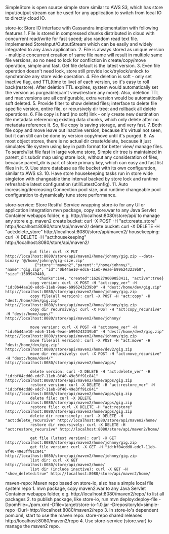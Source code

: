 SimpleStore is open source simple store similar to AWS S3, which has store input/output stream can be used for any application to switch from local IO to directly cloud IO.


store-io: Store IO interface with Cassandra implementation with following features
          1. File is stored in compressed chunks distributed in cloud with concurrent read/write for fast speed; also random read text file. Implemented
             StoreInput/OutputStream which can be easily and widely integrated to any Java application.
          2. File is always stored as unique version - multiple concurrent creation of same file name will result in multiple same file versions, so no
             need to lock for confliction in create/copy/move operation, simple and fast. Get file default is the latest version.
          3. Even file operation doesn't need lock, store still provide lock/trylock/unlock to synchronize any store wide operation.
          4. File deletion is soft - only set inactive flag, and TTL(time to live) of each version, so it's easy to roll back(restore). After deletion TTL
             expires, system would automatically set the version as purgeable(can't view/restore any more). Also, deletion TTL and max versions are all
             configurable, extra version would be automatically soft deleted.
          5. Provide filter to show deleted files; interface to delete file specific version, entire file, or recursively dir tree; and rollback all
             delete operations.
          6. File copy is hard (no soft) link - only create new destination file metadata referencing existing data chunks, which only delete after no
             metadata reference it. So, file copy is saving storage, and very fast.
          7. Both file copy and move leave out inactive version, because it's virtual not seen, but it can still can be done by version copy/move until
             it's purged.
          8. As most object stores, there is no actual dir create/delete, because it just simulates file system using key in path format for better view/
             manage files. To search/list file fast in large volume store, Simple dir tree is maintained in parent_dir:subdir map using store lock,
             without any consideration of files, because parent_dir is part of store primary key, which can easy and fast list files in it.
          9. Use store database as file bucket with its own configuration, similar to AWS s3.
         10. Have store housekeeping tasks run in store wide singleton with changeable time interval backed by store lock and runtime refreshable latest
             configuration (util/LatestConfig).
         11. Auto increasing/decreasing Connection pool size, and runtime changeable pool configuration to dynamically tune store performance.


store-service: Store Restful Service wrapping store-io for any UI or application integration
               mvn package, copy store.war to any Java Servlet Container webapps folder, e.g. http://localhost:8080/store/api/ to manage any store e.g. maven2
               create bucket: curl -X POST -H "act:create_store" http://localhost:8080/store/api/maven2/
               delete bucket: curl -X DELETE -H "act:delete_store" http://localhost:8080/store/api/maven2/
               housekeeping: curl -X DELETE -H "act:housekeeping" http://localhost:8080/store/api/maven2/

               put file: curl -X PUT http://localhost:8080/store/api/maven2/home/johnny/gig.zip --data-binary '@/home/johnny/gig-size.zip'
                 {"store":"maven2","parent":"/home/johnny/", "name":"gig.zip", "id":"0b44ae10-edc6-11eb-9eae-b996243239b0", "size":1509949440,
                  "chunks":144, "created":1628279009053411, "active":true}
               copy version: curl -X POST -H "act:copy_ver" -H "id:0b44ae10-edc6-11eb-9eae-b996243239b0" -H "dest:/home/dev/gig.zip" http://localhost:8080/store/api/maven2/home/johnny/gig.zip
               copy file(all version): curl -X POST -H "act:copy" -H "dest:/home/dev/gig.zip" http://localhost:8080/store/api/maven2/home/johnny/gig.zip
               copy dir recursively: curl -X POST -H "act:copy_recursive" -H "dest:/home/apps/" http://localhost:8080/store/api/maven2/home/johnny/

               move version: curl -X POST -H "act:move_ver" -H "id:0b44ae10-edc6-11eb-9eae-b996243239b0" -H "dest:/home/dev2/gig.zip" http://localhost:8080/store/api/maven2/home/johnny/gig.zip
               move file(all version): curl -X POST -H "act:move" -H "dest:/home/dev/gig.zip" http://localhost:8080/store/api/maven2/home/dev2/gig.zip
               move dir recursively: curl -X POST -H "act:move_recursive" -H "dest:/home/dev4/" http://localhost:8080/store/api/maven2/home/apps/

               delete version: curl -X DELETE -H "act:delete_ver" -H "id:bf04cdd0-edc7-11eb-8f40-49e3ff91c841" http://localhost:8080/store/api/maven2/home/apps/gig.zip
               restore version: curl -X DELETE -H "act:restore_ver" -H "id:bf04cdd0-edc7-11eb-8f40-49e3ff91c841" http://localhost:8080/store/api/maven2/home/apps/gig.zip
               delete file: curl -X DELETE http://localhost:8080/store/api/maven2/home/apps/gig.zip
               restore file: curl -X DELETE -H "act:restore" http://localhost:8080/store/api/maven2/home/apps/gig.zip
               delete dir recursively: curl -X DELETE -H "act:delete_recursive" http://localhost:8080/store/api/maven2/home/
               restore dir recursively: curl -X DELETE -H "act:restore_recursive" http://localhost:8080/store/api/maven2/home/

               get file (latest version): curl -X GET http://localhost:8080/store/api/maven2/home/johnny/gig.zip
               get file version: curl -X GET -H "id:bf04cdd0-edc7-11eb-8f40-49e3ff91c841" http://localhost:8080/store/api/maven2/home/johnny/gig.zip
               list dir: curl -X GET http://localhost:8080/store/api/maven2/home/
               list dir (include inactive): curl -X GET -H "show_deleted:true" http://localhost:8080/store/api/maven2/home/


maven-repo: Maven repo based on store-io, also has a simple local file system repo
            1. mvn package, copy maven2.war to any Java Servlet Container webapps folder, e.g. http://localhost:8080/maven2/repo/ to list all packages
            2. to publish package, like store-io, run mvn deploy:deploy-file -DpomFile=./pom.xml -Dfile=target/store-io-1.0.jar -DrepositoryId=simple-repo -Durl=http://localhost:8080/maven2/repo
            3. In store-io's dependent pom.xml, start to use the maven repo:
                   <repository>
                       <id>store-repo</id>
                       <name>shared releases</name>
                       <url>http://localhost:8080/maven2/repo</url>
                   </repository>
            4. Use store-service (store.war) to manage the maven2 repo.
